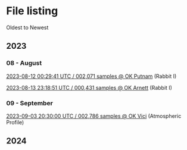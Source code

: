 # File listing

Oldest to Newest

## 2023

### 08 - August

[2023-08-12 00:29:41 UTC / 002,071 samples @ OK Putnam](/Rabbit%20I/2023-08-12_002941-013845.log) (Rabbit I)

[2023-08-13 23:18:51 UTC / 000,431 samples @ OK Arnett](/Rabbit%20I/2023-08-13_231851-233311.log) (Rabbit I)

### 09 - September

[2023-09-03 20:30:00 UTC / 002,786 samples @ OK Vici](/Balloons/Atmos_2023-09-03_2030.log) (Atmospheric Profile)


## 2024